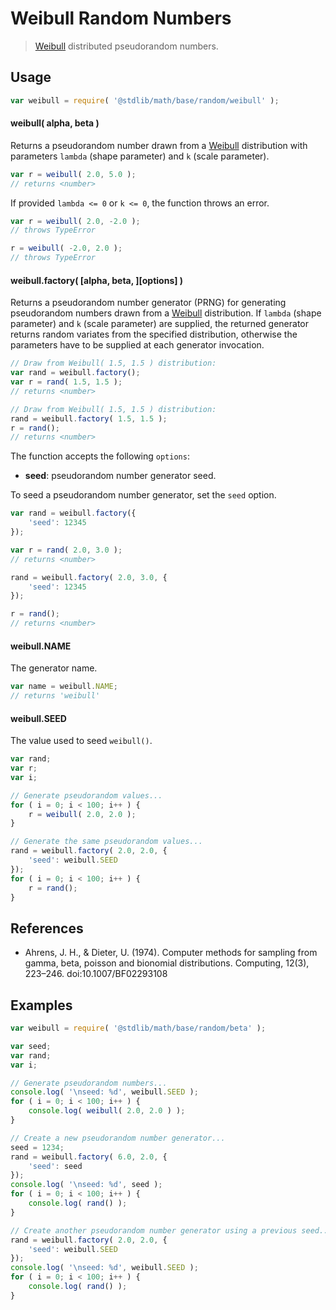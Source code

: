# Weibull Random Numbers

> [Weibull][weibull] distributed pseudorandom numbers.


<!-- <usage> -->

## Usage

``` javascript
var weibull = require( '@stdlib/math/base/random/weibull' );
```

#### weibull( alpha, beta )

Returns a pseudorandom number drawn from a [Weibull][weibull] distribution with parameters `lambda` (shape parameter) and `k` (scale parameter).

``` javascript
var r = weibull( 2.0, 5.0 );
// returns <number>
```

If provided `lambda <= 0` or `k <= 0`, the function throws an error.

``` javascript
var r = weibull( 2.0, -2.0 );
// throws TypeError

r = weibull( -2.0, 2.0 );
// throws TypeError
```

#### weibull.factory( \[alpha, beta, \]\[options\] )

Returns a pseudorandom number generator (PRNG) for generating pseudorandom numbers drawn from a [Weibull][weibull] distribution. If `lambda` (shape parameter) and `k` (scale parameter) are supplied, the returned generator returns random variates from the specified distribution, otherwise the parameters have to be supplied at each generator invocation.

``` javascript
// Draw from Weibull( 1.5, 1.5 ) distribution:
var rand = weibull.factory();
var r = rand( 1.5, 1.5 );
// returns <number>

// Draw from Weibull( 1.5, 1.5 ) distribution:
rand = weibull.factory( 1.5, 1.5 );
r = rand();
// returns <number>
```

The function accepts the following `options`:

* __seed__: pseudorandom number generator seed.

To seed a pseudorandom number generator, set the `seed` option.

``` javascript
var rand = weibull.factory({
    'seed': 12345
});

var r = rand( 2.0, 3.0 );
// returns <number>

rand = weibull.factory( 2.0, 3.0, {
    'seed': 12345
});

r = rand();
// returns <number>
```

#### weibull.NAME

The generator name.

``` javascript
var name = weibull.NAME;
// returns 'weibull'
```

#### weibull.SEED

The value used to seed `weibull()`.

``` javascript
var rand;
var r;
var i;

// Generate pseudorandom values...
for ( i = 0; i < 100; i++ ) {
    r = weibull( 2.0, 2.0 );
}

// Generate the same pseudorandom values...
rand = weibull.factory( 2.0, 2.0, {
    'seed': weibull.SEED
});
for ( i = 0; i < 100; i++ ) {
    r = rand();
}
```

<!-- </usage> -->

<!-- <references> -->

## References

* Ahrens, J. H., & Dieter, U. (1974). Computer methods for sampling from gamma, beta, poisson and bionomial distributions. Computing, 12(3), 223–246. doi:10.1007/BF02293108


<!-- </references> -->


<!-- <examples> -->

## Examples

``` javascript
var weibull = require( '@stdlib/math/base/random/beta' );

var seed;
var rand;
var i;

// Generate pseudorandom numbers...
console.log( '\nseed: %d', weibull.SEED );
for ( i = 0; i < 100; i++ ) {
    console.log( weibull( 2.0, 2.0 ) );
}

// Create a new pseudorandom number generator...
seed = 1234;
rand = weibull.factory( 6.0, 2.0, {
    'seed': seed
});
console.log( '\nseed: %d', seed );
for ( i = 0; i < 100; i++ ) {
    console.log( rand() );
}

// Create another pseudorandom number generator using a previous seed...
rand = weibull.factory( 2.0, 2.0, {
    'seed': weibull.SEED
});
console.log( '\nseed: %d', weibull.SEED );
for ( i = 0; i < 100; i++ ) {
    console.log( rand() );
}
```

<!-- </examples> -->


<!-- <links> -->

[weibull]: https://en.wikipedia.org/wiki/Weibull_distribution

<!-- </links> -->
